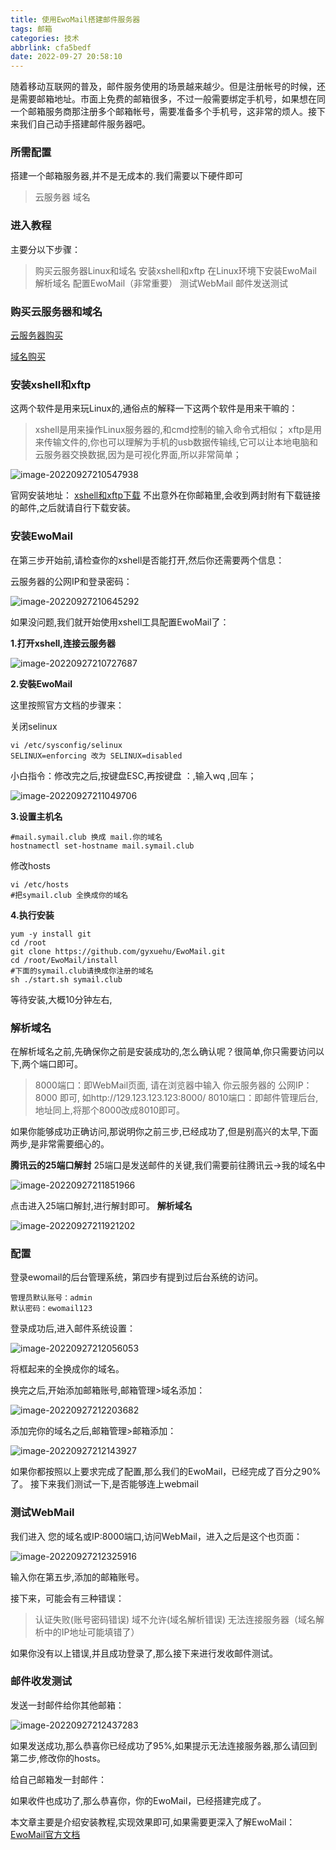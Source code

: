 ```yaml
---
title: 使用EwoMail搭建邮件服务器
tags: 邮箱
categories: 技术
abbrlink: cfa5bedf
date: 2022-09-27 20:58:10
---
```


随着移动互联网的普及，邮件服务使用的场景越来越少。但是注册帐号的时候，还是需要邮箱地址。市面上免费的邮箱很多，不过一般需要绑定手机号，如果想在同一个邮箱服务商那注册多个邮箱帐号，需要准备多个手机号，这非常的烦人。接下来我们自己动手搭建邮件服务器吧。

<!--more-->

### 所需配置

搭建一个邮箱服务器,并不是无成本的.我们需要以下硬件即可

> 云服务器
>  域名

### 进入教程

主要分以下步骤：

> 购买云服务器Linux和域名
> 安装xshell和xftp
> 在Linux环境下安装EwoMail
> 解析域名
> 配置EwoMail（非常重要）
> 测试WebMail
> 邮件发送测试

### 购买云服务器和域名

 [云服务器购买](https://cloud.tencent.com/act/campus?fromSource=gwzcw.1129405.1129405.1129405)

 [域名购买](https://buy.cloud.tencent.com/domain?from=console)

### 安装xshell和xftp

这两个软件是用来玩Linux的,通俗点的解释一下这两个软件是用来干嘛的：

> xshell是用来操作Linux服务器的,和cmd控制的输入命令式相似；
> xftp是用来传输文件的,你也可以理解为手机的usb数据传输线,它可以让本地电脑和云服务器交换数据,因为是可视化界面,所以非常简单；

![image-20220927210547938](使用EwoMail搭建邮件服务器/image-20220927210547938.png)

官网安装地址： [xshell和xftp下载](https://www.netsarang.com/zh/free-for-home-school/)
不出意外在你邮箱里,会收到两封附有下载链接的邮件,之后就请自行下载安装。

### 安装EwoMail

在第三步开始前,请检查你的xshell是否能打开,然后你还需要两个信息：

云服务器的公网IP和登录密码：

![image-20220927210645292](使用EwoMail搭建邮件服务器/image-20220927210645292.png)

如果没问题,我们就开始使用xshell工具配置EwoMail了：

**1.打开xshell,连接云服务器**

![image-20220927210727687](使用EwoMail搭建邮件服务器/image-20220927210727687.png)

**2.安裝EwoMail**

这里按照官方文档的步骤来：

关闭selinux

```
vi /etc/sysconfig/selinux
SELINUX=enforcing 改为 SELINUX=disabled 
```

小白指令：修改完之后,按键盘ESC,再按键盘 ：,输入wq ,回车；

![image-20220927211049706](使用EwoMail搭建邮件服务器/image-20220927211049706.png)

**3.设置主机名**

```
#mail.symail.club 换成 mail.你的域名 
hostnamectl set-hostname mail.symail.club
```

  修改hosts

```
vi /etc/hosts
#把symail.club 全换成你的域名
```

**4.执行安装**

```
yum -y install git
cd /root
git clone https://github.com/gyxuehu/EwoMail.git
cd /root/EwoMail/install
#下面的symail.club请换成你注册的域名
sh ./start.sh symail.club
```

等待安装,大概10分钟左右,

### 解析域名

在解析域名之前,先确保你之前是安装成功的,怎么确认呢？很简单,你只需要访问以下,两个端口即可。

> 8000端口：即WebMail页面, 请在浏览器中输入 你云服务器的 公网IP：8000 即可, 如http://129.123.123.123:8000/
> 8010端口：即邮件管理后台, 地址同上,将那个8000改成8010即可。

如果你能够成功正确访问,那说明你之前三步,已经成功了,但是别高兴的太早,下面两步,是非常需要细心的。

**腾讯云的25端口解封**
25端口是发送邮件的关键,我们需要前往腾讯云->我的域名中

![image-20220927211851966](使用EwoMail搭建邮件服务器/image-20220927211851966.png)

点击进入25端口解封,进行解封即可。
**解析域名**

![image-20220927211921202](使用EwoMail搭建邮件服务器/image-20220927211921202.png)

### 配置

登录ewomail的后台管理系统，第四步有提到过后台系统的访问。

```
管理员默认账号：admin
默认密码：ewomail123
```

登录成功后,进入邮件系统设置：

![image-20220927212056053](使用EwoMail搭建邮件服务器/image-20220927212056053.png)


将框起来的全换成你的域名。

换完之后,开始添加邮箱账号,邮箱管理>域名添加：

![image-20220927212203682](使用EwoMail搭建邮件服务器/image-20220927212203682.png)

添加完你的域名之后,邮箱管理>邮箱添加：

![image-20220927212143927](使用EwoMail搭建邮件服务器/image-20220927212143927.png)

如果你都按照以上要求完成了配置,那么我们的EwoMail，已经完成了百分之90%了。
接下来我们测试一下,是否能够连上webmail

### 测试WebMail

我们进入 您的域名或IP:8000端口,访问WebMail，进入之后是这个也页面：

![image-20220927212325916](使用EwoMail搭建邮件服务器/image-20220927212325916.png)

输入你在第五步,添加的邮箱账号。

接下来，可能会有三种错误：

> 认证失败(账号密码错误)
> 域不允许(域名解析错误)
> 无法连接服务器（域名解析中的IP地址可能填错了）

如果你没有以上错误,并且成功登录了,那么接下来进行发收邮件测试。

### 邮件收发测试

发送一封邮件给你其他邮箱：

![image-20220927212437283](使用EwoMail搭建邮件服务器/image-20220927212437283.png)

如果发送成功,那么恭喜你已经成功了95%,如果提示无法连接服务器,那么请回到第二步,修改你的hosts。

给自己邮箱发一封邮件：

如果收件也成功了,那么恭喜你，你的EwoMail，已经搭建完成了。



本文章主要是介绍安装教程,实现效果即可,如果需要更深入了解EwoMail： [EwoMail官方文档](http://doc.ewomail.com/docs/ewomail/changguipeizhi)

